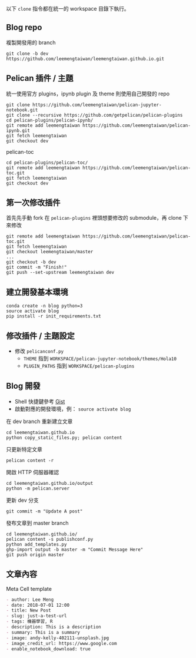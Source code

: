 以下 `clone` 指令都在統一的 workspace 目錄下執行。

## Blog repo
複製開發用的 branch
```commandline
git clone -b dev https://github.com/leemengtaiwan/leemengtaiwan.github.io.git
```

## Pelican 插件 / 主題
統一使用官方 plugins，ipynb plugin 及 theme 則使用自己開發的 repo
```commandline
git clone https://github.com/leemengtaiwan/pelican-jupyter-notebook.git
git clone --recursive https://github.com/getpelican/pelican-plugins
cd pelican-plugins/pelican-ipynb/
git remote add leemengtaiwan https://github.com/leemengtaiwan/pelican-ipynb.git
git fetch leemengtaiwan
git checkout dev
```

pelican-toc
```commandline
cd pelican-plugins/pelican-toc/
git remote add leemengtaiwan https://github.com/leemengtaiwan/pelican-toc.git
git fetch leemengtaiwan
git checkout dev
```

## 第一次修改插件
首先先手動 fork 在 `pelican-plugins` 裡頭想要修改的 submodule，再 clone 下來修改
```commandline
git remote add leemengtaiwan https://github.com/leemengtaiwan/pelican-toc.git
git fetch leemengtaiwan
git checkout leemengtaiwan/master
...
git checkout -b dev
git commit -m "Finish!"
git push --set-upstream leemengtaiwan dev
```

## 建立開發基本環境

```commandline
conda create -n blog python=3
source activate blog
pip install -r init_requirements.txt
```

## 修改插件 / 主題設定
- 修改 `pelicanconf.py`
    - `THEME` 指到 `WORKSPACE/pelican-jupyter-notebook/themes/Hola10`
    - `PLUGIN_PATHS` 指到 `WORKSPACE/pelican-plugins`


## Blog 開發
- Shell 快捷鍵參考 [Gist](https://gist.github.com/leemengtaiwan/0fb24bdd4d33fefad39d0c718413880f)
- 啟動對應的開發環境，例： `source activate blog`

在 dev branch 重新建立文章
```commandline
cd leemengtaiwan.github.io
python copy_static_files.py; pelican content
```

只更新特定文章
```commandline
pelican content -r 
```



開啟 HTTP 伺服器確認
```commandline
cd leemengtaiwan.github.io/output
python -m pelican.server
```

更新 dev 分支
```commandline
git commit -m "Update A post"
```

發布文章到 master branch
```commandline
cd leemengtaiwan.github.io/
pelican content -s publishconf.py
python add_templates.py
ghp-import output -b master -m "Commit Message Here"
git push origin master
```

## 文章內容

Meta Cell template

```markdown
- author: Lee Meng
- date: 2018-07-01 12:00
- title: New Post
- slug: just-a-test-url
- tags: 機器學習, R
- description: This is a description
- summary: This is a summary
- image: andy-kelly-402111-unsplash.jpg
- image_credit_url: https://www.google.com
- enable_notebook_download: true

```